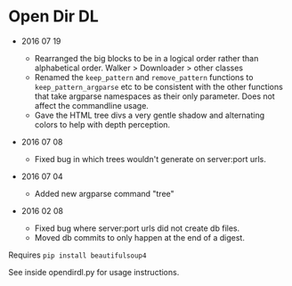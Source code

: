 Open Dir DL
===========

- 2016 07 19
    - Rearranged the big blocks to be in a logical order rather than alphabetical order. Walker > Downloader > other classes
    - Renamed the `keep_pattern` and `remove_pattern` functions to `keep_pattern_argparse` etc to be consistent with the other functions that take argparse namespaces as their only parameter. Does not affect the commandline usage.
    - Gave the HTML tree divs a very gentle shadow and alternating colors to help with depth perception.

- 2016 07 08
    - Fixed bug in which trees wouldn't generate on server:port urls.

- 2016 07 04
    - Added new argparse command "tree"

- 2016 02 08
    - Fixed bug where server:port urls did not create db files.
    - Moved db commits to only happen at the end of a digest.

Requires `pip install beautifulsoup4`

See inside opendirdl.py for usage instructions.